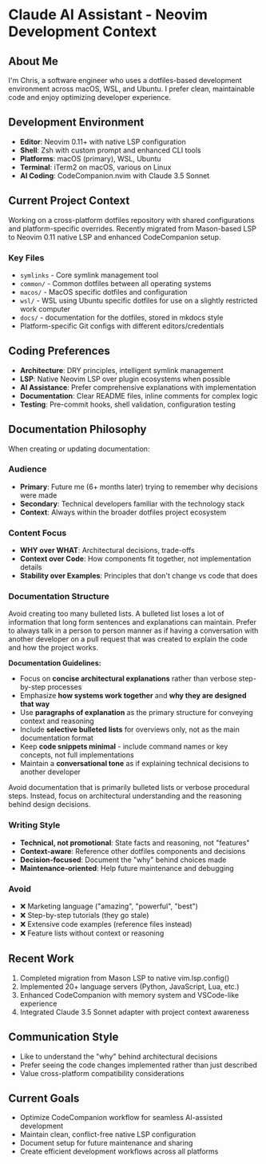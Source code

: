 # Claude AI Assistant - Neovim Development Context

## About Me

I'm Chris, a software engineer who uses a dotfiles-based development environment across macOS, WSL, and Ubuntu. I prefer clean, maintainable code and enjoy optimizing developer experience.

## Development Environment

- **Editor**: Neovim 0.11+ with native LSP configuration
- **Shell**: Zsh with custom prompt and enhanced CLI tools
- **Platforms**: macOS (primary), WSL, Ubuntu
- **Terminal**: iTerm2 on macOS, various on Linux
- **AI Coding**: CodeCompanion.nvim with Claude 3.5 Sonnet

## Current Project Context

Working on a cross-platform dotfiles repository with shared configurations and platform-specific overrides. Recently migrated from Mason-based LSP to Neovim 0.11 native LSP and enhanced CodeCompanion setup.

### Key Files

- `symlinks` - Core symlink management tool
- `common/` - Common dotfiles between all operating systems
- `macos/` - MacOS specific dotfiles and configuration
- `wsl/` - WSL using Ubuntu specific dotfiles for use on a slightly restricted work computer
- `docs/` - documentation for the dotfiles, stored in mkdocs style
- Platform-specific Git configs with different editors/credentials

## Coding Preferences

- **Architecture**: DRY principles, intelligent symlink management
- **LSP**: Native Neovim LSP over plugin ecosystems when possible
- **AI Assistance**: Prefer comprehensive explanations with implementation
- **Documentation**: Clear README files, inline comments for complex logic
- **Testing**: Pre-commit hooks, shell validation, configuration testing

## Documentation Philosophy

When creating or updating documentation:

### Audience

- **Primary**: Future me (6+ months later) trying to remember why decisions were made
- **Secondary**: Technical developers familiar with the technology stack
- **Context**: Always within the broader dotfiles project ecosystem

### Content Focus

- **WHY over WHAT**: Architectural decisions, trade-offs
- **Context over Code**: How components fit together, not implementation details
- **Stability over Examples**: Principles that don't change vs code that does

### Documentation Structure

Avoid creating too many bulleted lists. A bulleted list loses a lot of information that long form sentences and explanations can maintain. Prefer to always talk in a person to person manner as if having a conversation with another developer on a pull request that was created to explain the code and how the project works.

**Documentation Guidelines:**

- Focus on **concise architectural explanations** rather than verbose step-by-step processes
- Emphasize **how systems work together** and **why they are designed that way**
- Use **paragraphs of explanation** as the primary structure for conveying context and reasoning
- Include **selective bulleted lists** for overviews only, not as the main documentation format
- Keep **code snippets minimal** - include command names or key concepts, not full implementations
- Maintain a **conversational tone** as if explaining technical decisions to another developer

Avoid documentation that is primarily bulleted lists or verbose procedural steps. Instead, focus on architectural understanding and the reasoning behind design decisions.

### Writing Style

- **Technical, not promotional**: State facts and reasoning, not "features"
- **Context-aware**: Reference other dotfiles components and decisions
- **Decision-focused**: Document the "why" behind choices made
- **Maintenance-oriented**: Help future maintenance and debugging

### Avoid

- ❌ Marketing language ("amazing", "powerful", "best")
- ❌ Step-by-step tutorials (they go stale)
- ❌ Extensive code examples (reference files instead)
- ❌ Feature lists without context or reasoning

## Recent Work

1. Completed migration from Mason LSP to native vim.lsp.config()
2. Implemented 20+ language servers (Python, JavaScript, Lua, etc.)
3. Enhanced CodeCompanion with memory system and VSCode-like experience
4. Integrated Claude 3.5 Sonnet adapter with project context awareness

## Communication Style

- Like to understand the "why" behind architectural decisions
- Prefer seeing the code changes implemented rather than just described
- Value cross-platform compatibility considerations

## Current Goals

- Optimize CodeCompanion workflow for seamless AI-assisted development
- Maintain clean, conflict-free native LSP configuration
- Document setup for future maintenance and sharing
- Create efficient development workflows across all platforms

